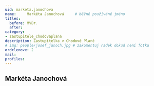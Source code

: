 ```yaml
---
uid: marketa.janochova
name:     Markéta Janochová  	# běžně používáné jméno
titles:
  before: MVDr.
  after:
category:
- zastupitele_chodovaplana
description: Zastupitelka v Chodové Plané
# img: people/josef_janoch.jpg # zakomentuj radek dokud není fotka
ordclenove: 2
mail:
profiles:
---
```


## Markéta Janochová
